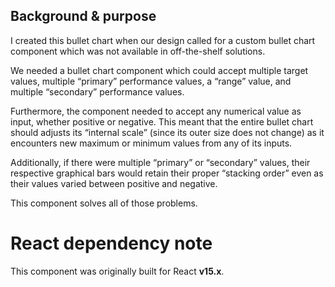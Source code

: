 Background & purpose
----------
I created this bullet chart when our design called for a custom bullet chart component which was not available in off-the-shelf solutions.

We needed a bullet chart component which could accept multiple target values, multiple “primary” performance values, a “range” value, and multiple “secondary” performance values.  

Furthermore, the component needed to accept any numerical value as input, whether positive or negative.  This meant that the entire bullet chart should adjusts its “internal scale” (since its outer size does not change) as it encounters new maximum or minimum values from any of its inputs.  

Additionally, if there were multiple “primary” or “secondary” values, their respective graphical bars would retain their proper “stacking order” even as their values varied between positive and negative. 

This component solves all of those problems.

React dependency note
=====================
This component was originally built for React **v15.x**.